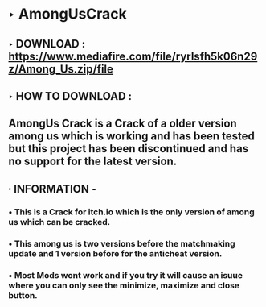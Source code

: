 # ‣ AmongUsCrack
## ‣ DOWNLOAD : https://www.mediafire.com/file/ryrlsfh5k06n29z/Among_Us.zip/file
## ‣ HOW TO DOWNLOAD :
## AmongUs Crack is a Crack of a older version among us which is working and has been tested but this project has been discontinued and has no support for the latest version.
## ∙ INFORMATION ⁃
### • This is a Crack for itch.io which is the only version of among us which can be cracked.
### • This among us is two versions before the matchmaking update and 1 version before for the anticheat version.
### • Most Mods wont work and if you try it will cause an isuue where you can only see the minimize, maximize and close button.
